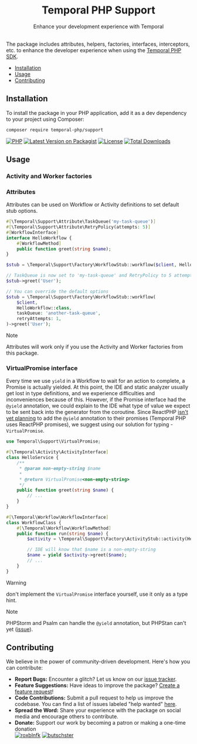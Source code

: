 <div align="center">
    <h1 align="center">Temporal PHP Support</h1>
    <div>Enhance your development experience with Temporal</div>
</div>

<br />

The package includes attributes, helpers, factories, interfaces, interceptors, 
etc. to enhance the developer experience when using the [Temporal PHP SDK](https://github.com/temporalio/sdk-php).


- [Installation](#installation)
- [Usage](#usage)
- [Contributing](#contributing)

## Installation

To install the package in your PHP application, add it as a dev dependency
to your project using Composer:

```bash
composer require temporal-php/support
```

[![PHP](https://img.shields.io/packagist/php-v/temporal-php/support.svg?style=flat-square&logo=php)](https://packagist.org/packages/temporal-php/support)
[![Latest Version on Packagist](https://img.shields.io/packagist/v/temporal-php/support.svg?style=flat-square&logo=packagist)](https://packagist.org/packages/temporal-php/support)
[![License](https://img.shields.io/packagist/l/temporal-php/support.svg?style=flat-square)](LICENSE.md)
[![Total Downloads](https://img.shields.io/packagist/dt/temporal-php/support.svg?style=flat-square)](https://packagist.org/packages/temporal-php/support)


## Usage

### Activity and Worker factories



### Attributes

Attributes can be used on Workflow or Activity definitions to set default stub options.

```php
#[\Temporal\Support\Attribute\TaskQueue('my-task-queue')]
#[\Temporal\Support\Attribute\RetryPolicy(attempts: 5)]
#[WorkflowInterface]
interface HelloWorkflow {
    #[WorkflowMethod]
    public function greet(string $name);
}

$stub = \Temporal\Support\Factory\WorkflowStub::workflow($client, HelloWorkflow::class);

// TaskQueue is now set to 'my-task-queue' and RetryPolicy to 5 attempts
$stub->greet('User');

// You can override the default options
$stub = \Temporal\Support\Factory\WorkflowStub::workflow(
    $client,
    HelloWorkflow::class,
    taskQueue: 'another-task-queue',
    retryAttempts: 1,
)->greet('User');
```

> [!NOTE]
> Attributes will work only if you use the Activity and Worker factories from this package.

### VirtualPromise interface

Every time we use `yield` in a Workflow to wait for an action to complete, a Promise is actually yielded.
At this point, the IDE and static analyzer usually get lost in type definitions,
and we experience difficulties and inconveniences because of this.
However, if the Promise interface had the `@yield` annotation,
we could explain to the IDE what type of value we expect to be sent back into the generator from the coroutine.
Since ReactPHP [isn't yet planning](https://github.com/orgs/reactphp/discussions/536)
to add the `@yield` annotation to their promises
(Temporal PHP uses ReactPHP promises),
we suggest using our solution for typing - `VirtualPromise`.

```php
use Temporal\Support\VirtualPromise;

#[\Temporal\Activity\ActivityInterface]
class HelloService {
    /**
     * @param non-empty-string $name
     *
     * @return VirtualPromise<non-empty-string>
     */
    public function greet(string $name) {
        // ...
    }
}

#[\Temporal\Workflow\WorkflowInterface]
class WorkflowClass {
    #[\Temporal\Workflow\WorkflowMethod]
    public function run(string $name) {
        $activity = \Temporal\Support\Factory\ActivityStub::activity(HelloService::class);

        // IDE will know that $name is a non-empty-string
        $name = yield $activity->greet($name);
        // ...
    }
}
```

> [!WARNING]
> don't implement the `VirtualPromise` interface yourself, use it only as a type hint.

> [!NOTE]
> PHPStorm and Psalm can handle the `@yield` annotation, but PHPStan can't yet ([issue](https://github.com/phpstan/phpstan/issues/4245)).

## Contributing

We believe in the power of community-driven development. Here's how you can contribute:

- **Report Bugs:** Encounter a glitch? Let us know on our [issue tracker](https://github.com/temporal-php/support/issues).
- **Feature Suggestions:** Have ideas to improve the package? [Create a feature request](https://github.com/temporal-php/support/issues)!
- **Code Contributions:** Submit a pull request to help us improve the codebase. You can find a list of
  issues labeled "help wanted" [here](https://github.com/temporal-php/support/issues?q=is%3Aopen+is%3Aissue+label%3A%22help+wanted%22).
- **Spread the Word:** Share your experience with the package on social media and encourage others to contribute. 
- **Donate:** Support our work by becoming a patron or making a one-time donation  
  [![roxblnfk](https://img.shields.io/endpoint.svg?url=https%3A%2F%2Fshieldsio-patreon.vercel.app%2Fapi%3Fusername%3Droxblnfk%26type%3Dpatrons&label=roxblnfk&style=flat-square)](https://patreon.com/roxblnfk)
  [![butschster](https://img.shields.io/endpoint.svg?url=https%3A%2F%2Fshieldsio-patreon.vercel.app%2Fapi%3Fusername%3Dbutschster%26type%3Dpatrons&label=butschster&style=flat-square)](https://patreon.com/butschster)




<!--

Quality badges:

[![Tests Status](https://img.shields.io/github/actions/workflow/status/temporal-php/support/testing.yml?label=tests&style=flat-square)](https://github.com/temporal-php/support/actions/workflows/testing.yml?query=workflow%3Atesting%3Amaster)
[![Dependency status](https://php.package.health/packages/temporal-php/support/dev-master/status.svg)](https://php.package.health/packages/temporal-php/support/dev-master)

# (tests coverage)
# (types coverage)
# (psalm level)
# (static analysis)
# (mutation)
# (scrutinizer score)
# (code style)
-->
